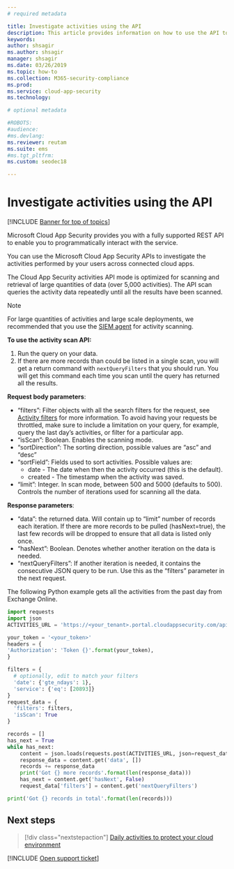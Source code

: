 ```yaml
---
# required metadata

title: Investigate activities using the API 
description: This article provides information on how to use the API to investigate user activity in Cloud App Security.
keywords:
author: shsagir
ms.author: shsagir
manager: shsagir
ms.date: 03/26/2019
ms.topic: how-to
ms.collection: M365-security-compliance
ms.prod:
ms.service: cloud-app-security
ms.technology:

# optional metadata

#ROBOTS:
#audience:
#ms.devlang:
ms.reviewer: reutam
ms.suite: ems
#ms.tgt_pltfrm:
ms.custom: seodec18

---
```

# Investigate activities using the API

[!INCLUDE [Banner for top of topics](includes/banner.md)]

Microsoft Cloud App Security provides you with a fully supported REST API to enable you to programmatically interact with the service.

You can use the Microsoft Cloud App Security APIs to investigate the activities performed by your users across connected cloud apps.

The Cloud App Security activities API mode is optimized for scanning and retrieval of large quantities of data (over 5,000 activities). The API scan queries the activity data repeatedly until all the results have been scanned.

> [!NOTE]
> For large quantities of activities and large scale deployments, we recommended that you use the [SIEM agent](siem.md) for activity scanning.

**To use the activity scan API:**

1. Run the query on your data.
1. If there are more records than could be listed in a single scan, you will get a return command with `nextQueryFilters` that you should run. You will get this command each time you scan until the query has returned all the results.

**Request body parameters**:

- “filters”: Filter objects with all the search filters for the request, see [Activity filters](activity-filters.md) for more information. To avoid having your requests be throttled, make sure to include a limitation on your query, for example, query the last day’s activities, or filter for a particular app.
- “isScan”: Boolean. Enables the scanning mode.
- “sortDirection”: The sorting direction, possible values are “asc” and “desc”
- “sortField”: Fields used to sort activities. Possible values are:
  - date - The date when then the activity occurred (this is the default).
  - created - The timestamp when the activity was saved.
- “limit”: Integer. In scan mode, between 500 and 5000 (defaults to 500). Controls the number of iterations used for scanning all the data.

**Response parameters**:

- “data”: the returned data. Will contain up to “limit” number of records each iteration. If there are more records to be pulled (hasNext=true), the last few records will be dropped to ensure that all data is listed only once.
- “hasNext”: Boolean. Denotes whether another iteration on the data is needed.
- “nextQueryFilters”: If another iteration is needed, it contains the consecutive JSON query to be run. Use this as the “filters” parameter in the next request.

The following Python example gets all the activities from the past day from Exchange Online.

``` python
import requests
import json
ACTIVITIES_URL = 'https://<your_tenant>.portal.cloudappsecurity.com/api/v1/activities/'

your_token = '<your_token>'
headers = {
'Authorization': 'Token {}'.format(your_token),
}

filters = {
  # optionally, edit to match your filters
  'date': {'gte_ndays': 1},
  'service': {'eq': [20893]}
}
request_data = {
  'filters': filters,
  'isScan': True
}

records = []
has_next = True
while has_next:
    content = json.loads(requests.post(ACTIVITIES_URL, json=request_data, headers=headers).content)
    response_data = content.get('data', [])
    records += response_data
    print('Got {} more records'.format(len(response_data)))
    has_next = content.get('hasNext', False)
    request_data['filters'] = content.get('nextQueryFilters')

print('Got {} records in total'.format(len(records)))
```

## Next steps

> [!div class="nextstepaction"]
> [Daily activities to protect your cloud environment](daily-activities-to-protect-your-cloud-environment.md)

[!INCLUDE [Open support ticket](includes/support.md)]
